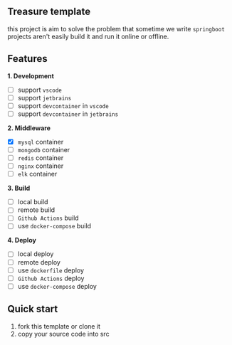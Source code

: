 ## Treasure template

this project is aim to solve the problem that sometime we write `springboot` projects aren't easily build it and run it online or offline.

## Features

**1. Development**

- [ ] support `vscode`
- [ ] support `jetbrains`
- [ ] support `devcontainer` in `vscode`
- [ ] support `devcontainer` in `jetbrains`

**2. Middleware**

- [x] `mysql` container
- [ ] `mongodb` container
- [ ] `redis` container
- [ ] `nginx` container
- [ ] `elk` container

**3. Build**

- [ ] local build
- [ ] remote build
- [ ] `Github Actions` build
- [ ] use `docker-compose` build

**4. Deploy**

- [ ] local deploy
- [ ] remote deploy
- [ ] use `dockerfile` deploy
- [ ] `Github Actions` deploy
- [ ] use `docker-compose` deploy

## Quick start

1. fork this template or clone it
2. copy your source code into src